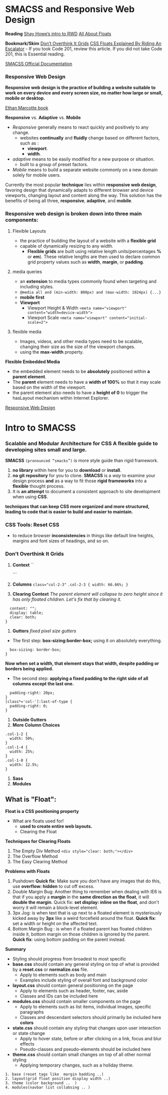 # SMACSS and Responsive Web Design

**Reading**
[Shay Howe’s intro to RWD](https://learn.shayhowe.com/advanced-html-css/responsive-web-design/)
[All About Floats](https://css-tricks.com/all-about-floats/)

**Bookmark/Skim**
[Don’t Overthink It Grids](https://css-tricks.com/dont-overthink-it-grids/)
[CSS Floats Explained By Riding An Escalator](https://www.freecodecamp.org/news/css-floats-explained-by-riding-an-escalator-57fa55232333/) - If you took Code 201, review this article. If you did not take Code 201, this is Essential reading.

[SMACSS Official Documentation](http://smacss.com/)

### Responsive Web Design

**Responsive web design is the practice of building a website suitable to work on every device and every screen size, no matter how large or small, mobile or desktop.**

[Ethan Marcotte book](https://abookapart.com/products/responsive-web-design)

**Responsive** vs. **Adaptive** vs. **Mobile**

- _Responsive_ generally means to react quickly and positively to any change.
  - websites **continually** and **fluidly** change based on different factors, such as :
    - **viewport**.
    - **width**.
- _adaptive_ means to be easily modified for a new purpose or situation.
  - built to a group of preset factors.
- _Mobile_ means to build a separate website commonly on a new domain solely for mobile users.

Currently the most popular **technique** lies within **responsive web design**, favoring design that dynamically adapts to different browser and device viewports, changing layout and content along the way. This solution has the benefits of being all three, **responsive**, **adaptive**, and **mobile**.

### Responsive web design is broken down into three main components:

1. Flexible Layouts

   - the practice of building the layout of a website with a **flexible grid**
   - capable of dynamically resizing to any width.
     - **Flexible grids** are built using relative length units(percentages **%** or **em**). These relative lengths are then used to declare common grid property values such as **width**, **margin**, or **padding**.

1. media queries

   - an **extension** to media types commonly found when targeting and including styles.
   - `@media all and (min-width: 800px) and (max-width: 1024px) {...}`
   - **mobile first**
   - **Viewport**
     - Viewport Height & Width `<meta name="viewport" content="width=device-width">`
     - Viewport Scale `<meta name="viewport" content="initial-scale=2">`

1. flexible media

   - Images, videos, and other media types need to be scalable, changing their size as the size of the viewport changes.
   - using the **max-width** property.

**Flexible Embedded Media**

- the embedded element needs to be **absolutely** positioned within **a parent element**.
- The **parent** element needs to have a **width of 100%** so that it may scale based on the width of the viewport.
- the parent element also needs to have a **height of 0** to trigger the hasLayout mechanism within Internet Explorer.

[Responsive Web Design](https://alistapart.com/article/responsive-web-design/)

# Intro to SMACSS

### Scalable and Modular Architecture for CSS A flexible guide to developing sites small and large.

**SMACSS** `(pronounced “smacks”)` is more style guide than rigid framework.

1. **no library** within here for you to **download** or **install**.
1. **no git repository** for you to clone.
   **SMACSS** is a _way_ to examine your design process **and** as a way to fit those **rigid frameworks** into a **flexible** thought process.
1. It is **an attempt** to document a consistent approach to site development when using **CSS**.

**techniques that can keep CSS more organized and more structured, leading to code that is easier to build and easier to maintain.**

### CSS Tools: Reset CSS

- to reduce browser **inconsistencies** in things like default line heights, margins and font sizes of headings, and so on.

### Don’t Overthink It Grids

1. **Context**
   `` <div class="grid">

     <!-- 100% wide -->
   </div>```

1. **Columns**
   `class="col-2-3"`
   `.col-2-3 { width: 66.66%; }`
1. **Clearing Context**
   _The parent element will collapse to zero height since it has only floated children. Let's fix that by clearing it._

```.grid:after {
  content: "";
  display: table;
  clear: both;
}
```

1. **Gutters**
   _fixed pixel size gutters_

- The first step: **box-sizing:border-box;**
  using it on absolutely everything.

```*, *:after, *:before {
  box-sizing: border-box;
}
```

**Now when set a width, that element stays that width, despite padding or borders being applied.**

- The second step: **applying a fixed padding to the right side of all columns except the last one.**

```[class*='col-'] {
  padding-right: 20px;
}
[class*='col-']:last-of-type {
  padding-right: 0;
}
```

1. **Outside Gutters**
1. **More Column Choices**

```
.col-1-2 {
  width: 50%;
}
.col-1-4 {
  width: 25%;
}
.col-1-8 {
  width: 12.5%;
}
```

1. **Sass**
1. **Modules**

## What is "Float":

**Float is a CSS positioning property**

- What are floats used for!
  - **used to create entire web layouts.**
  - Clearing the Float

**Techniques for Clearing Floats**

1. The Empty Div Method
   `<div style="clear: both;"></div>`
1. The Overflow Method
1. The Easy Clearing Method

**Problems with Floats**

1. Pushdown **Quick fix**: Make sure you don't have any images that do this, use **overflow: hidden** to cut off excess.
1. Double Margin Bug: Another thing to remember when dealing with IE6 is that if you apply a **margin** in the **same direction as the float**, it will **double the margin**. Quick fix: **set display: inline on the float**, and don't worry it will remain a block-level element.
1. 3px Jog: is when text that is up next to a floated element is mysteriously kicked away by **3px** like a weird forcefield around the float. **Quick fix**: set a width or height on the affected text.
1. Bottom Margin Bug : is when if a floated parent has floated children inside it, bottom margin on those children is ignored by the parent. **Quick fix**: using bottom padding on the parent instead.

**Summary**

- Styling should progress from broadest to most specific
- **base.css** should contain any general styling on top of what is provided by a **reset.css** or **normalize.css** file.
  - Apply to elements such as body and main
  - Examples include styling of overall font and background color
- **layout.css** should contain general positioning on the page
  - Apply to elements such as header, footer, nav, aside
  - Classes and IDs can be included here
- **modules.css** should contain smaller components on the page
  - Apply to elements such as list items, individual images, specific paragraphs
  - Classes and descendant selectors should primarily be included here **colors**
- **state.css** should contain any styling that changes upon user interaction or state change
  - Apply to hover state, before or after clicking on a link, focus and blur effects
  - Pseudo-classes and pseudo-elements should be included here
- **theme.css** should contain small changes on top of all other normal styling
  - Applying temporary changes, such as a holiday theme.

```Reham Told me :
1. base (reset tags like  margin badding ..)
2. layout(grid float position display width ..)
3. theme (color background ..  )
4. modules(navbar list collabsing .. )
```

